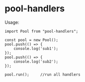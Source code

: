 # pool-handlers


Usage:

    import Pool from "pool-handlers";

    const pool = new Pool();
    pool.push(() => {
        console.log('sub1');
    });
    pool.push(() => {
        console.log('sub2');
    });

    pool.run();     //run all handlers